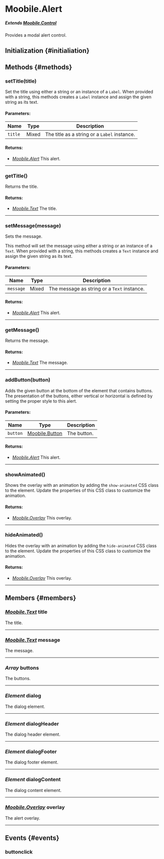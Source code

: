 Moobile.Alert
================================================================================

##### Extends *[Moobile.Control](Control/Control.md)*

Provides a modal alert control.

Initialization {#initialiation}
--------------------------------------------------------------------------------

Methods {#methods}
--------------------------------------------------------------------------------

### setTitle(title)

Set the title using either a string or an instance of a `Label`. When provided with a string, this methods creates a `Label` instance and assign the given string as its text.

#### Parameters:

Name    | Type  | Description
------- | ----- | -----------
`title` | Mixed | The title as a string or a `Label` instance.

#### Returns:

- *[Moobile.Alert](Control/Alert.md)* This alert.

-----

### getTitle()

Returns the title.


#### Returns:

- *[Moobile.Text](Control/Text.md)* The title.


-----

### setMessage(message)

Sets the message.

This method will set the message using either a string or an instance of
a `Text`. When provided with a string, this methods creates a `Text`
instance and assign the given string as its text.

#### Parameters:

Name      | Type  | Description
--------- | ----- | -----------
`message` | Mixed | The message as string or a `Text` instance.

#### Returns:

- *[Moobile.Alert](Control/Alert.md)* This alert.

-----

### getMessage()

Returns the message.

#### Returns:

- *[Moobile.Text](Control/Text.md)* The message.

-----

### addButton(button)

Adds the given button at the bottom of the element that contains buttons. The presentation of the buttons, either vertical or horizontal is defined by setting the proper style to this alert.

#### Parameters:

Name     | Type                        | Description
-------- | --------------------------- | -----------
`button` | [Moobile.Button](Control/Button.md) | The button.

#### Returns:

- *[Moobile.Alert](Control/Alert.md)* This alert.

-----

### showAnimated()

Shows the overlay with an animation by adding the `show-animated` CSS class to the element. Update the properties of this CSS class to customize the animation.

#### Returns:

- *[Moobile.Overlay](Control/Moobile.Overlay.md)* This overlay.

-----

### hideAnimated()

Hides the overlay with an animation by adding the `hide-animated` CSS class to the element. Update the properties of this CSS class to customize the animation.

#### Returns:

- *[Moobile.Overlay](Control/Moobile.Overlay.md)* This overlay.

-----

Members {#members}
--------------------------------------------------------------------------------

### *[Moobile.Text](Control/Text.md)* title

The title.

-----

### *[Moobile.Text](Control/Text.md)* message

The message.

-----

### *Array* buttons

The buttons.

-----

### *Element* dialog

The dialog element.

-----

### *Element* dialogHeader

The dialog header element.

-----

### *Element* dialogFooter

The dialog footer element.

-----

### *Element* dialogContent

The dialog content element.

-----

### *[Moobile.Overlay](Control/Moobile.Overlay.md)* overlay

The alert overlay.

-----

Events {#events}
--------------------------------------------------------------------------------

### buttonclick